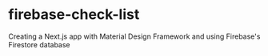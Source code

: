 # firebase-check-list
Creating a Next.js app with Material Design Framework and using Firebase's Firestore database
